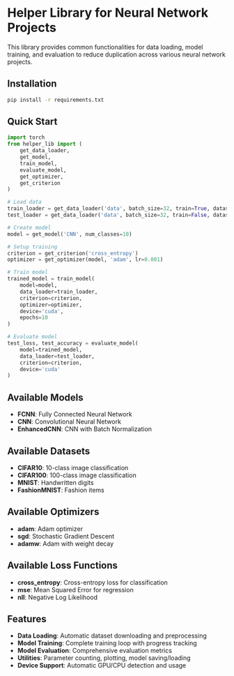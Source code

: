 # Helper Library for Neural Network Projects

This library provides common functionalities for data loading, model training, and evaluation to reduce duplication across various neural network projects.

## Installation

```bash
pip install -r requirements.txt
```

## Quick Start

```python
import torch
from helper_lib import (
    get_data_loader, 
    get_model, 
    train_model, 
    evaluate_model,
    get_optimizer, 
    get_criterion
)

# Load data
train_loader = get_data_loader('data', batch_size=32, train=True, dataset_name='CIFAR10')
test_loader = get_data_loader('data', batch_size=32, train=False, dataset_name='CIFAR10')

# Create model
model = get_model('CNN', num_classes=10)

# Setup training
criterion = get_criterion('cross_entropy')
optimizer = get_optimizer(model, 'adam', lr=0.001)

# Train model
trained_model = train_model(
    model=model,
    data_loader=train_loader,
    criterion=criterion,
    optimizer=optimizer,
    device='cuda',
    epochs=10
)

# Evaluate model
test_loss, test_accuracy = evaluate_model(
    model=trained_model,
    data_loader=test_loader,
    criterion=criterion,
    device='cuda'
)
```

## Available Models

- **FCNN**: Fully Connected Neural Network
- **CNN**: Convolutional Neural Network
- **EnhancedCNN**: CNN with Batch Normalization

## Available Datasets

- **CIFAR10**: 10-class image classification
- **CIFAR100**: 100-class image classification
- **MNIST**: Handwritten digits
- **FashionMNIST**: Fashion items

## Available Optimizers

- **adam**: Adam optimizer
- **sgd**: Stochastic Gradient Descent
- **adamw**: Adam with weight decay

## Available Loss Functions

- **cross_entropy**: Cross-entropy loss for classification
- **mse**: Mean Squared Error for regression
- **nll**: Negative Log Likelihood

## Features

- **Data Loading**: Automatic dataset downloading and preprocessing
- **Model Training**: Complete training loop with progress tracking
- **Model Evaluation**: Comprehensive evaluation metrics
- **Utilities**: Parameter counting, plotting, model saving/loading
- **Device Support**: Automatic GPU/CPU detection and usage


